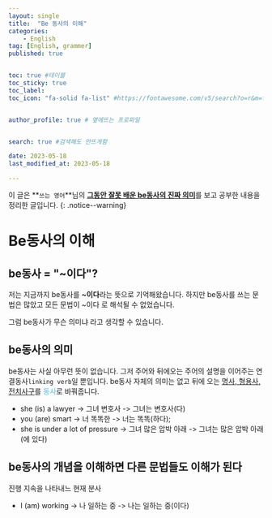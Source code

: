 ```yaml
---
layout: single
title:  "Be 동사의 이해"
categories: 
    - English
tag: [English, grammer]
published: true


toc: true #테이블
toc_sticky: true
toc_label: 
toc_icon: "fa-solid fa-list" #https://fontawesome.com/v5/search?o=r&m=free&s=solid 아이콘 링크


author_profile: true # 옆에뜨는 프로파일


search: true #검색해도 안뜨게함

date: 2023-05-18
last_modified_at: 2023-05-18

---
```

이 글은 **`쓰는 영어`**님의 [**그동안 잘못 배운 be동사의 진짜 의미**](https://www.youtube.com/watch?v=QofCu147658)를 보고 공부한 내용을 정리한 글입니다.
{: .notice--warning}

# Be동사의 이해
## be동사 = "~이다"?
저는 지금까지 be동사를 **~이다**라는 뜻으로 기억해왔습니다. 
하지만 be동사를 쓰는 문법은 많았고 모든 문법이 ~이다 로 해석될 수 없었습니다.

그럼 be동사가 무슨 의미냐 라고 생각할 수 있습니다.
## be동사의 의미
be동사는 사실 아무런 뜻이 없습니다.
그저 주어와 뒤에오는 주어의 설명을 이어주는 연결동사`linking verb`일 뿐입니다.
be동사 자체의 의미는 없고 뒤에 오는 <u>명사, 형용사, 전치사구</u>를 <span style="color:skyblue">**동사**</span>로 바꿔줍니다.


- she (is) a lawyer -> 그녀 변호사 -> 그녀는 변호사(다)
- you (are) smart ->  너 똑똑한 -> 너는 똑똑(하다);
- she is under a lot of pressure -> 그녀 많은 압박 아래 -> 그녀는 많은 압박 아래(에 있다)

## be동사의 개념을 이해하면 다른 문법들도 이해가 된다
진행 지속을 나타내느 현재 분사
- I (am) working -> 나 일하는 중 -> 나는 일하는 중(이다)


